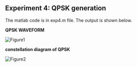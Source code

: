 ## Experiment 4: QPSK generation

The matlab code is in exp4.m file. The output is shown below.

**QPSK WAVEFORM**

![Figure1](https://github.com/smitshah99/Wireless-and-Mobile-Communication/blob/main/Exp4%20-%20QPSK%20generation/Figure1.jpg)

**constellation diagram of QPSK**

![Figure2](https://github.com/smitshah99/Wireless-and-Mobile-Communication/blob/main/Exp4%20-%20QPSK%20generation/Figure2.jpg)
